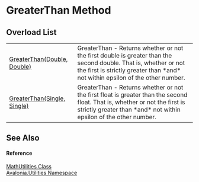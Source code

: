 # GreaterThan Method


## Overload List
<table>
<tr>
<td><a href="M_Avalonia_Utilities_MathUtilities_GreaterThan">GreaterThan(Double, Double)</a></td>
<td>GreaterThan - Returns whether or not the first double is greater than the second double. That is, whether or not the first is strictly greater than *and* not within epsilon of the other number.</td>
</tr>
<tr>
<td><a href="M_Avalonia_Utilities_MathUtilities_GreaterThan_1">GreaterThan(Single, Single)</a></td>
<td>GreaterThan - Returns whether or not the first float is greater than the second float. That is, whether or not the first is strictly greater than *and* not within epsilon of the other number.</td>
</tr>
</table>

## See Also


#### Reference
<a href="T_Avalonia_Utilities_MathUtilities">MathUtilities Class</a>  
<a href="N_Avalonia_Utilities">Avalonia.Utilities Namespace</a>  
